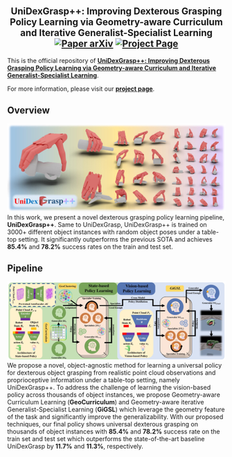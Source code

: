 <h2 align="center">
  <b>UniDexGrasp++: Improving Dexterous Grasping Policy Learning via Geometry-aware Curriculum and Iterative Generalist-Specialist Learning</b>

<div align="center">
    <a href="https://arxiv.org/abs/2304.00464" target="_blank">
    <img src="https://img.shields.io/badge/Paper-arXiv-green" alt="Paper arXiv"></a>
    <a href="https://pku-epic.github.io/UniDexGrasp++/" target="_blank">
    <img src="https://img.shields.io/badge/Page-UniDexGrasp++-blue" alt="Project Page"/></a>
</div>
</h2>

This is the official repository of [**UniDexGrasp++: Improving Dexterous Grasping Policy Learning via Geometry-aware Curriculum and Iterative Generalist-Specialist Learning**](https://arxiv.org/abs/2304.00464).

For more information, please visit our [**project page**](https://pku-epic.github.io/UniDexGrasp++/).


## Overview
![](imgs/teaser.jpg)
In this work, we present a novel dexterous grasping policy learning pipeline, **UniDexGrasp++**. Same to UniDexGrasp, UniDexGrasp++ is trained on 3000+ different object instances with
random object poses under a table-top setting. It significantly outperforms the previous
SOTA and achieves **85.4%** and **78.2%** success rates on the train and test set.

## Pipeline
![](imgs/pipe.jpg)
We propose a novel, object-agnostic method for learning a universal policy for dexterous 
object grasping from realistic point cloud observations and proprioceptive information 
under a table-top setting, namely UniDexGrasp++. To address the challenge of learning 
the vision-based policy across thousands of object instances, we propose Geometry-aware 
Curriculum Learning (**GeoCurriculum**) and Geometry-aware iterative Generalist-Specialist 
Learning (**GiGSL**) which leverage the geometry feature of the task and significantly improve 
the generalizability. With our proposed techniques, our final policy shows universal 
dexterous grasping on thousands of object instances with **85.4%** and **78.2%** success rate 
on the train set and test set which outperforms the state-of-the-art baseline UniDexGrasp 
by **11.7%** and **11.3%**, respectively.